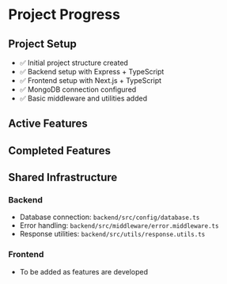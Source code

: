 # Project Progress

## Project Setup
- ✅ Initial project structure created
- ✅ Backend setup with Express + TypeScript
- ✅ Frontend setup with Next.js + TypeScript
- ✅ MongoDB connection configured
- ✅ Basic middleware and utilities added

## Active Features
<!-- Features currently in development -->

## Completed Features
<!-- Features that are complete and tested -->

## Shared Infrastructure
### Backend
- Database connection: `backend/src/config/database.ts`
- Error handling: `backend/src/middleware/error.middleware.ts`
- Response utilities: `backend/src/utils/response.utils.ts`

### Frontend
- To be added as features are developed

